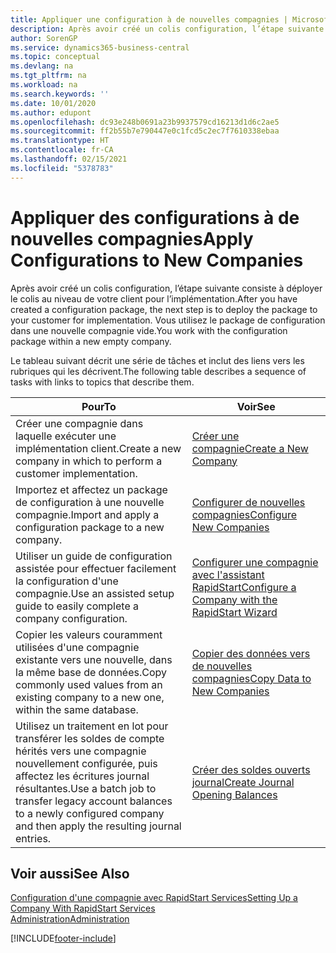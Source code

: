 ```yaml
---
title: Appliquer une configuration à de nouvelles compagnies | Microsoft Docs
description: Après avoir créé un colis configuration, l’étape suivante consiste à déployer le colis au niveau de votre client pour l’implémentation. Vous utilisez la configuration avec une nouvelle compagnie vide.
author: SorenGP
ms.service: dynamics365-business-central
ms.topic: conceptual
ms.devlang: na
ms.tgt_pltfrm: na
ms.workload: na
ms.search.keywords: ''
ms.date: 10/01/2020
ms.author: edupont
ms.openlocfilehash: dc93e248b0691a23b9937579cd16213d1d6c2ae5
ms.sourcegitcommit: ff2b55b7e790447e0c1fcd5c2ec7f7610338ebaa
ms.translationtype: HT
ms.contentlocale: fr-CA
ms.lasthandoff: 02/15/2021
ms.locfileid: "5378783"
---
```

# <a name="apply-configurations-to-new-companies"></a><span data-ttu-id="dc6e3-104">Appliquer des configurations à de nouvelles compagnies</span><span class="sxs-lookup"><span data-stu-id="dc6e3-104">Apply Configurations to New Companies</span></span>
<span data-ttu-id="dc6e3-105">Après avoir créé un colis configuration, l’étape suivante consiste à déployer le colis au niveau de votre client pour l’implémentation.</span><span class="sxs-lookup"><span data-stu-id="dc6e3-105">After you have created a configuration package, the next step is to deploy the package to your customer for implementation.</span></span> <span data-ttu-id="dc6e3-106">Vous utilisez le package de configuration dans une nouvelle compagnie vide.</span><span class="sxs-lookup"><span data-stu-id="dc6e3-106">You work with the configuration package within a new empty company.</span></span>  

 <span data-ttu-id="dc6e3-107">Le tableau suivant décrit une série de tâches et inclut des liens vers les rubriques qui les décrivent.</span><span class="sxs-lookup"><span data-stu-id="dc6e3-107">The following table describes a sequence of tasks with links to topics that describe them.</span></span>

|<span data-ttu-id="dc6e3-108">**Pour**</span><span class="sxs-lookup"><span data-stu-id="dc6e3-108">**To**</span></span>|<span data-ttu-id="dc6e3-109">**Voir**</span><span class="sxs-lookup"><span data-stu-id="dc6e3-109">**See**</span></span>|  
|------------|-------------|  
|<span data-ttu-id="dc6e3-110">Créer une compagnie dans laquelle exécuter une implémentation client.</span><span class="sxs-lookup"><span data-stu-id="dc6e3-110">Create a new company in which to perform a customer implementation.</span></span>|[<span data-ttu-id="dc6e3-111">Créer une compagnie</span><span class="sxs-lookup"><span data-stu-id="dc6e3-111">Create a New Company</span></span>](admin-how-to-create-a-new-company.md)|  
|<span data-ttu-id="dc6e3-112">Importez et affectez un package de configuration à une nouvelle compagnie.</span><span class="sxs-lookup"><span data-stu-id="dc6e3-112">Import and apply a configuration package to a new company.</span></span>|[<span data-ttu-id="dc6e3-113">Configurer de nouvelles compagnies</span><span class="sxs-lookup"><span data-stu-id="dc6e3-113">Configure New Companies</span></span>](admin-how-to-configure-new-companies.md)|  
|<span data-ttu-id="dc6e3-114">Utiliser un guide de configuration assistée pour effectuer facilement la configuration d'une compagnie.</span><span class="sxs-lookup"><span data-stu-id="dc6e3-114">Use an assisted setup guide to easily complete a company configuration.</span></span>|[<span data-ttu-id="dc6e3-115">Configurer une compagnie avec l'assistant RapidStart</span><span class="sxs-lookup"><span data-stu-id="dc6e3-115">Configure a Company with the RapidStart Wizard</span></span>](admin-how-to-configure-a-company-with-the-rapidstart-wizard.md)|
|<span data-ttu-id="dc6e3-116">Copier les valeurs couramment utilisées d'une compagnie existante vers une nouvelle, dans la même base de données.</span><span class="sxs-lookup"><span data-stu-id="dc6e3-116">Copy commonly used values from an existing company to a new one, within the same database.</span></span>|[<span data-ttu-id="dc6e3-117">Copier des données vers de nouvelles compagnies</span><span class="sxs-lookup"><span data-stu-id="dc6e3-117">Copy Data to New Companies</span></span>](admin-how-to-copy-data-to-new-companies.md)|  
|<span data-ttu-id="dc6e3-118">Utilisez un traitement en lot pour transférer les soldes de compte hérités vers une compagnie nouvellement configurée, puis affectez les écritures journal résultantes.</span><span class="sxs-lookup"><span data-stu-id="dc6e3-118">Use a batch job to transfer legacy account balances to a newly configured company and then apply the resulting journal entries.</span></span>|[<span data-ttu-id="dc6e3-119">Créer des soldes ouverts journal</span><span class="sxs-lookup"><span data-stu-id="dc6e3-119">Create Journal Opening Balances</span></span>](admin-how-to-create-journal-opening-balances.md)|  

## <a name="see-also"></a><span data-ttu-id="dc6e3-120">Voir aussi</span><span class="sxs-lookup"><span data-stu-id="dc6e3-120">See Also</span></span>  
[<span data-ttu-id="dc6e3-121">Configuration d'une compagnie avec RapidStart Services</span><span class="sxs-lookup"><span data-stu-id="dc6e3-121">Setting Up a Company With RapidStart Services</span></span>](admin-set-up-a-company-with-rapidstart.md)  
[<span data-ttu-id="dc6e3-122">Administration</span><span class="sxs-lookup"><span data-stu-id="dc6e3-122">Administration</span></span>](admin-setup-and-administration.md)


[!INCLUDE[footer-include](includes/footer-banner.md)]